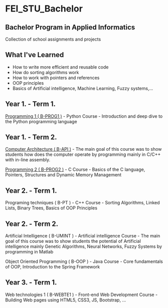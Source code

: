 # FEI_STU_Bachelor
## Bachelor Program in Applied Informatics 
Collection of school assignments and projects 

## What I've Learned
- How to write more efficient and reusable code
- How do sorting algorithms work
- How to work with pointers and references
- OOP principles
- Basics of Artificial intelligence, Machine Learning, Fuzzy systems,...

## Year 1. - Term 1.

[Programming 1 ( B-PROG1 )](https://github.com/Raychani1/FEI_STU_Bachelor/tree/main/Year%201./1.%20Term%20(%20Winter%20)/Programming_1_(B-PROG1)) - Python Course - Introduction and deep dive to the Python programming language

## Year 1. - Term 2.

[Computer Architecture ( B-API )](https://github.com/Raychani1/FEI_STU_Bachelor/tree/main/Year%201./2.%20Term%20(%20Summer%20)/Computer%20Architecture%20(%20B-API%20)) - The main goal of this course was to show students how does the computer operate by programming mainly in C/C++ with in-line assembly.

[Programming 2 ( B-PROG2 )](https://github.com/Raychani1/FEI_STU_Bachelor/tree/main/Year%201./2.%20Term%20(%20Summer%20)/Programming%202%20(%20B-PROG2%20)) - C Course - Basics of the C language, Pointers, Structures and Dynamic Memory Management

## Year 2. - Term 1.

Programing techniques ( B-PT ) - C++ Course - Sorting Algorithms, Linked Lists, Binary Trees, Basics of OOP Principles

## Year 2. - Term 2.

Artificial Intelligence ( B-UMINT ) - Artificial intelligence Course - The main goal of this course was to show students the potential of Artificial intelligence mainly Genetic Algorithms, Neural Networks, Fuzzy Systems by programming in Matlab

Object Oriented Programming ( B-OOP ) - Java Course - Core fundamentals of OOP, Introduction to the Spring Framework

## Year 3. - Term 1.

Web technologies 1 ( B-WEBTE1 ) - Front-end Web Development Course - Building Web pages using HTML5, CSS3, JS, Bootstrap, ... 


